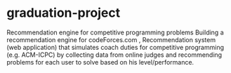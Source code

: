 # graduation-project
Recommendation engine for competitive programming problems
Building a recommendation engine for codeForces.com ,
Recommendation system (web application) that simulates coach duties for
competitive programming (e.g. ACM-ICPC) by collecting data from online
judges and recommending problems for each user to solve based on his
level/performance.
